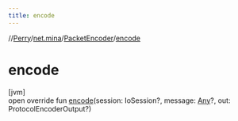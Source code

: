 ```yaml
---
title: encode
---
```

//[Perry](../../../index.html)/[net.mina](../index.html)/[PacketEncoder](index.html)/[encode](encode.html)



# encode



[jvm]\
open override fun [encode](encode.html)(session: IoSession?, message: [Any](https://kotlinlang.org/api/latest/jvm/stdlib/kotlin/-any/index.html)?, out: ProtocolEncoderOutput?)




